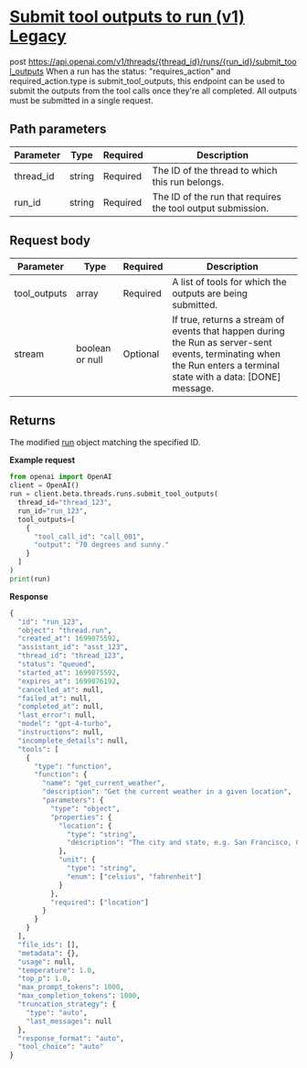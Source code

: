 # [Submit tool outputs to run (v1) Legacy](/docs/api-reference/runs-v1/submitToolOutputs)
post https://api.openai.com/v1/threads/{thread_id}/runs/{run_id}/submit_tool_outputs 
When a run has the status: "requires_action" and
          required_action.type is submit_tool_outputs,
          this endpoint can be used to submit the outputs from the tool calls
          once they're all completed. All outputs must be submitted in a single
          request. 
## Path parameters 
| Parameter | Type   | Required | Description|
| --- | --- | --- | --- |
| thread_id | string | Required | The ID of the                   thread to which                   this run belongs.| 
| run_id | string | Required | The ID of the run that requires the tool output submission.| 
## Request body 
| Parameter | Type   | Required | Description|
| --- | --- | --- | --- |
| tool_outputs | array | Required | A list of tools for which the outputs are being submitted.| 
| stream | boolean or null | Optional | If true, returns a stream of events that happen                   during the Run as server-sent events, terminating when the Run                   enters a terminal state with a                   data: [DONE] message.| 
## Returns 
The modified
                [run](/docs/api-reference/runs-v1/object) object
                matching the specified ID. 

**Example request**
```python
from openai import OpenAI
client = OpenAI()
run = client.beta.threads.runs.submit_tool_outputs(
  thread_id="thread_123",
  run_id="run_123",
  tool_outputs=[
    {
      "tool_call_id": "call_001",
      "output": "70 degrees and sunny."
    }
  ]
)
print(run)
```

**Response**
```python
{
  "id": "run_123",
  "object": "thread.run",
  "created_at": 1699075592,
  "assistant_id": "asst_123",
  "thread_id": "thread_123",
  "status": "queued",
  "started_at": 1699075592,
  "expires_at": 1699076192,
  "cancelled_at": null,
  "failed_at": null,
  "completed_at": null,
  "last_error": null,
  "model": "gpt-4-turbo",
  "instructions": null,
  "incomplete_details": null,
  "tools": [
    {
      "type": "function",
      "function": {
        "name": "get_current_weather",
        "description": "Get the current weather in a given location",
        "parameters": {
          "type": "object",
          "properties": {
            "location": {
              "type": "string",
              "description": "The city and state, e.g. San Francisco, CA"
            },
            "unit": {
              "type": "string",
              "enum": ["celsius", "fahrenheit"]
            }
          },
          "required": ["location"]
        }
      }
    }
  ],
  "file_ids": [],
  "metadata": {},
  "usage": null,
  "temperature": 1.0,
  "top_p": 1.0,
  "max_prompt_tokens": 1000,
  "max_completion_tokens": 1000,
  "truncation_strategy": {
    "type": "auto",
    "last_messages": null
  },
  "response_format": "auto",
  "tool_choice": "auto"
}
```
